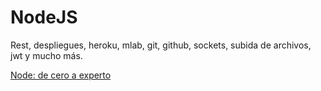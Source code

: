 # NodeJS
Rest, despliegues, heroku, mlab, git, github, sockets, subida de archivos, jwt y mucho más.

[Node: de cero a experto](https://fernando-herrera.com/#/curso/node-cero-experto)
